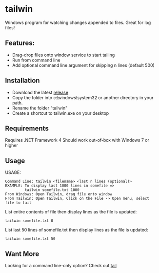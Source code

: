 # tailwin
Windows program for watching changes appended to files. Great for log files!

## Features:
- Drag-drop files onto window service to start tailing
- Run from command line
- Add optional command line argument for skipping n lines (default 500)

## Installation
- Download the latest [release](https://github.com/sharpguru/tailwin/releases/latest)
- Copy the folder into c:\windows\system32 or another directory in your path.
- Rename the folder "tailwin" 
- Create a shortcut to tailwin.exe on your desktop

## Requirements
Requires .NET Framework 4
Should work out-of-box with Windows 7 or higher 

## Usage

USAGE:
~~~
Command Line: tailwin <filename> <last n lines (optional)>
EXAMPLE: To display last 1000 lines in somefile =>
         tailwin somefile.txt 1000
From Windows: Open Tailwin, drag file onto window
From Tailwin: Open Tailwin, Click on the File -> Open menu, select file to tail
~~~

List entire contents of file then display lines as the file is updated:
~~~
tailwin somefile.txt 0
~~~

List last 50 lines of somefile.txt then display lines as the file is updated:
~~~
tailwin somefile.txt 50
~~~

## Want More
Looking for a command line-only option? Check out [tail](https://github.com/sharpguru/tail)
